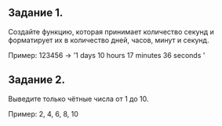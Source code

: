 ## Задание 1. 
Создайте функцию, которая принимает количество секунд и форматирует их в количество дней, часов, минут и секунд.

Пример: 123456 -> '1 days 10 hours 17 minutes 36 seconds '

## Задание 2. 
Выведите только чётные числа от 1 до 10.

Пример: 2, 4, 6, 8, 10
